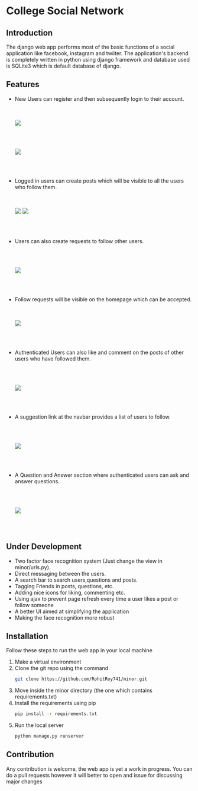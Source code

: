 # College Social Network

## Introduction

The django web app performs most of the basic functions of a social application like facebook, instagram and twiiter.
The application's backend is completely written in python using django framework and database used is SQLite3 which is
default database of django.

## Features

<ul>
  <li>New Users can register and then subsequently login to their account.</li>
  <br><br>
  
  ![](images/Login.png)

<br><br>

![](images/Register.png)

<br><br>

  <li>Logged in users can create posts which will be visible to all the users who follow them.</li>
  <br><br>

![](images/NewPost.png)
![](images/Home1.png)

<br><br>

  <li>Users can also create requests to follow other users.</li>

<br><br>

![](images/Follow.png)

<br><br>

  <li>Follow requests will be visible on the homepage which can be accepted.</li>
  <br><br>

![](images/Home2.png)

<br><br>

  <li>Authenticated Users can also like and comment on the posts of other users who have followed them.</li>

<br><br>

![](images/Like.png)

<br><br>

  <li>A suggestion link at the navbar provides a list of users to follow.</li>

<br><br>

![](images/Suggestion.png)

<br><br>

  <li>A Question and Answer section where authenticated users can ask and answer questions.</li>

<br><br>

![](images/QA.png)

<br><br>

</ul>

## Under Development

<ul>
  <li>Two factor face recognition system (Just change the view in minor/urls.py).</li>
  <li>Direct messaging between the users.</li>
  <li>A search bar to search users,questions and posts.</li>
  <li>Tagging Friends in posts, questions, etc.</li>
  <li>Adding nice icons for liking, commenting etc.</li>
  <li>Using ajax to prevent page refresh every time a user likes a post or follow someone</li>
  <li>A better UI aimed at simplifying the application</li>
  <li>Making the face recognition more robust</li>
</ul>

## Installation

<p>Follow these steps to run the web app in your local machine</p>

<ol>
  <li>Make a virtual environment</li>
  <li>Clone the git repo using the command
  
  ``` bash
  git clone https://github.com/RohitRoy741/minor.git
  ```
  </li>
  <li> Move inside the minor directory (the one which contains requirements.txt) </li>
  <li> Install the requirements using pip
  
  ``` bash
  pip install -r requirements.txt
  ```
  </li>
  <li> Run the local server 
  
  ``` bash
  python manage.py runserver
  ```
  </li>
</ol>

## Contribution

<p> Any contribution is welcome, the web app is yet a work in progress. You can do a pull requests however it will better to
open and issue for discussing major changes </p>
